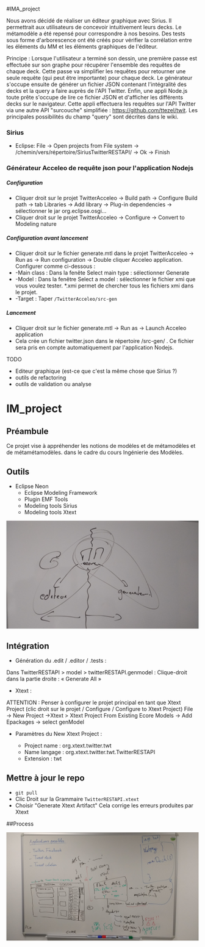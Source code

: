 #IMA_project

Nous avons décidé de réaliser un éditeur graphique avec Sirius. Il permettrait aux utilisateurs de concevoir intuitivement leurs decks. 
Le métamodèle a été repensé pour correspondre à nos besoins. Des tests sous forme d'arborescence ont été créés pour vérifier la corrélation entre les éléments du MM et les éléments graphiques de l'éditeur.

Principe : Lorsque l'utilisateur a terminé son dessin, une première passe est effectuée sur son graphe pour récupérer l'ensemble des requêtes de chaque deck. Cette passe va simplifier les requêtes pour retourner une seule requête (qui peut être importante) pour chaque deck. Le générateur s'occupe ensuite de générer un fichier JSON contenant l'intégralité des decks et la query a faire auprès de l'API Twitter. Enfin, une appli Node.js toute prête s'occupe de lire ce fichier JSON et d'afficher les différents decks sur le navigateur. Cette appli effectuera les requêtes sur l'API Twitter via une autre API "surcouche" simplifiée : https://github.com/ttezel/twit. Les principales possibilités du champ "query" sont décrites dans le wiki.

### Sirius
- Eclipse: File -> Open projects from File system -> /chemin/vers/répertoire/SiriusTwitterRESTAPI/ -> Ok -> Finish

### Générateur Acceleo de requête json pour l'application Nodejs

##### Configuration
- Cliquer droit sur le projet TwitterAcceleo -> Build path -> Configure Build path -> tab Libraries -> Add library -> Plug-in dependencies -> sélectionner le jar org.eclipse.osgi...
- Cliquer droit sur le projet TwitterAcceleo -> Configure -> Convert to Modeling nature

##### Configuration avant lancement
- Cliquer droit sur le fichier generate.mtl dans le projet TwitterAcceleo -> Run as -> Run configuration -> Double cliquer Acceleo application. Configurer comme ci-dessous :
- -Main class : Dans la fenête Select main type : sélectionner Generate
- -Model : Dans la fenêtre Select a model : sélectionner le fichier xmi que vous voulez tester. \*.xmi permet de chercher tous les fichiers xmi dans le projet.
- -Target : Taper `/TwitterAcceleo/src-gen`

##### Lancement
- Cliquer droit sur le fichier generate.mtl -> Run as -> Launch Acceleo application
- Cela crée un fichier twitter.json dans le répertoire /src-gen/ . Ce fichier sera pris en compte automatiquement par l'application Nodejs.


TODO
- Editeur graphique (est-ce que c'est la même chose que Sirius ?)
- outils de refactoring
- outils de validation ou analyse

# IM_project

## Préambule
Ce projet vise à appréhender les notions de modèles et de métamodèles et de métamétamodèles. dans le cadre du cours Ingénierie des Modèles. 

## Outils
- Eclipse Neon 
  - Eclipse Modeling Framework
  - Plugin EMF Tools
  - Modeling tools Sirius
  - Modeling tools Xtext
  
![archi](https://github.com/Kribouille/IM_project/blob/master/archi.jpg)

## Intégration

- Génération du .edit / .editor / .tests :

Dans TwitterRESTAPI > model > twitterRESTAPI.genmodel :
Clique-droit dans la partie droite : « Generate All »

- Xtext :

ATTENTION : Penser à configurer le projet principal en tant que Xtext Project (clic droit sur le projet / Configure / Configure to Xtext Project)
File → New Project →Xtext > Xtext Project From Existing Ecore Models → Add Epackages → select genModel

- Paramètres du New Xtext Project :

  - Project name : org.xtext.twitter.twt
  - Name langage : org.xtext.twitter.twt.TwitterRESTAPI
  - Extension : twt
  
## Mettre à jour le repo
- `git pull`
- Clic Droit sur la Grammaire `TwitterRESTAPI.xtext`
- Choisir "Generate Xtext Artifact"
Cela corrige les erreurs produites par Xtext
  
##Process
  
  ![process](https://github.com/Kribouille/IM_project/blob/master/process.jpg)


